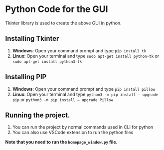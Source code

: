 # Python Code for the GUI
Tkinter library is used to create the above GUI in python.

## Installing Tkinter
1. **Windows**: Open your command prompt and type ``pip install tk``
2. **Linux**: Open your terminal and type ``sudo apt-get install python-tk`` or ``sudo apt-get install python3-tk``

## Installing PIP
1. **Windows**: Open your command prompt and type ``pip install pillow``
2. **Linux**: Open your terminal and type ``python3 -m pip install – upgrade pip`` or ``python3 -m pip install – upgrade Pillow``

## Running the project.
1. You can run the project by normal commands used in CLI for python
2. You can also use VSCode extension to run the python files

**Note that you need to run the ``homepage_window.py`` file.**
